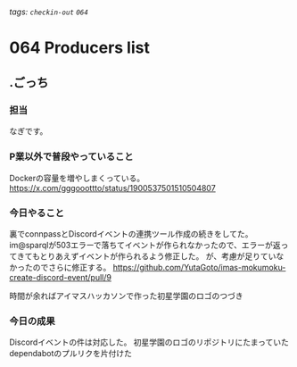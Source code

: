 ###### tags: `checkin-out` `064`

# 064 Producers list

## .ごっち

### 担当

なぎです。

### P業以外で普段やっていること

Dockerの容量を増やしまくっている。 https://x.com/gggooottto/status/1900537501510504807

### 今日やること

裏でconnpassとDiscordイベントの連携ツール作成の続きをしてた。
im@sparqlが503エラーで落ちてイベントが作られなかったので、エラーが返ってきてもとりあえずイベントが作られるよう修正した。
が、考慮が足りていなかったのでさらに修正する。
https://github.com/YutaGoto/imas-mokumoku-create-discord-event/pull/9

時間が余ればアイマスハッカソンで作った初星学園のロゴのつづき

### 今日の成果

Discordイベントの件は対応した。
初星学園のロゴのリポジトリにたまっていたdependabotのプルリクを片付けた
